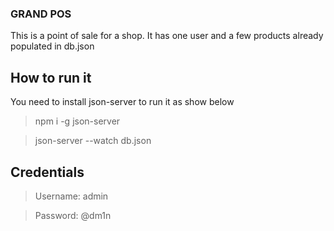 ### GRAND POS
This is a point of sale for a shop.
It has one user and a few products already populated in db.json

## How to run it
You need to install json-server to run it as show below
> npm i -g json-server

> json-server --watch db.json

## Credentials
> Username: admin

> Password: @dm1n